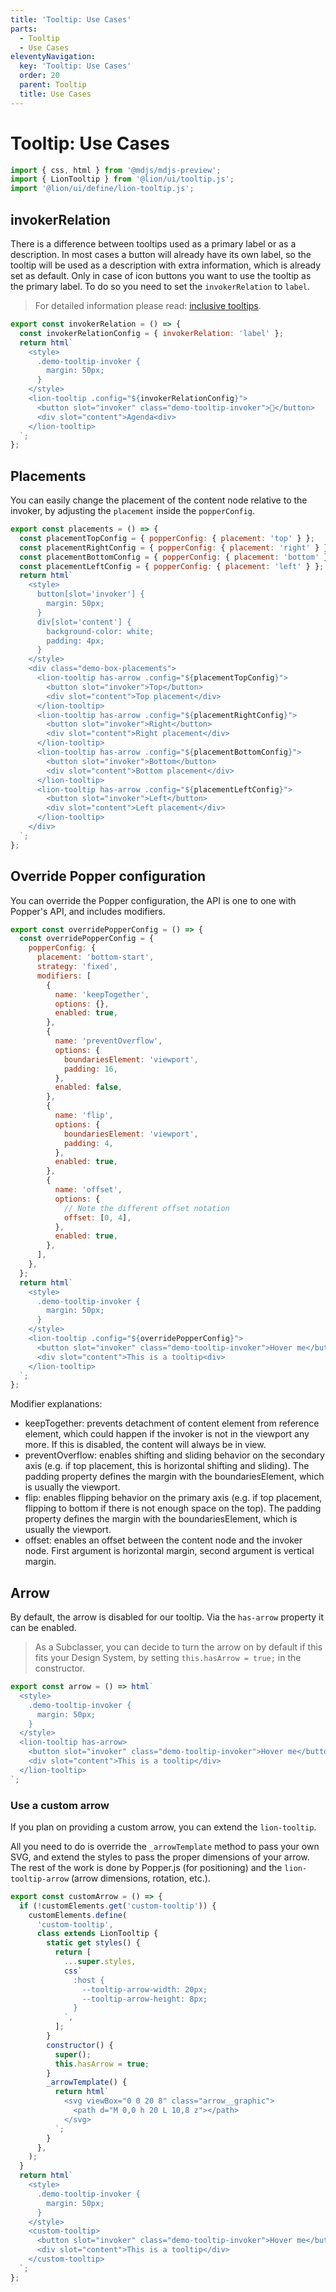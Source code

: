 ```yaml
---
title: 'Tooltip: Use Cases'
parts:
  - Tooltip
  - Use Cases
eleventyNavigation:
  key: 'Tooltip: Use Cases'
  order: 20
  parent: Tooltip
  title: Use Cases
---
```


# Tooltip: Use Cases

```js script
import { css, html } from '@mdjs/mdjs-preview';
import { LionTooltip } from '@lion/ui/tooltip.js';
import '@lion/ui/define/lion-tooltip.js';
```

## invokerRelation

There is a difference between tooltips used as a primary label or as a description. In most cases a button will already have its own label, so the tooltip will be used as a description with extra information, which is already set as default. Only in case of icon buttons you want to use the tooltip as the primary label. To do so you need to set the `invokerRelation` to `label`.

> For detailed information please read: [inclusive tooltips](https://inclusive-components.design/tooltips-toggletips/#inclusivetooltips).

```js preview-story
export const invokerRelation = () => {
  const invokerRelationConfig = { invokerRelation: 'label' };
  return html`
    <style>
      .demo-tooltip-invoker {
        margin: 50px;
      }
    </style>
    <lion-tooltip .config="${invokerRelationConfig}">
      <button slot="invoker" class="demo-tooltip-invoker">📅</button>
      <div slot="content">Agenda<div>
    </lion-tooltip>
  `;
};
```

## Placements

You can easily change the placement of the content node relative to the invoker, by adjusting the `placement` inside the `popperConfig`.

```js preview-story
export const placements = () => {
  const placementTopConfig = { popperConfig: { placement: 'top' } };
  const placementRightConfig = { popperConfig: { placement: 'right' } };
  const placementBottomConfig = { popperConfig: { placement: 'bottom' } };
  const placementLeftConfig = { popperConfig: { placement: 'left' } };
  return html`
    <style>
      button[slot='invoker'] {
        margin: 50px;
      }
      div[slot='content'] {
        background-color: white;
        padding: 4px;
      }
    </style>
    <div class="demo-box-placements">
      <lion-tooltip has-arrow .config="${placementTopConfig}">
        <button slot="invoker">Top</button>
        <div slot="content">Top placement</div>
      </lion-tooltip>
      <lion-tooltip has-arrow .config="${placementRightConfig}">
        <button slot="invoker">Right</button>
        <div slot="content">Right placement</div>
      </lion-tooltip>
      <lion-tooltip has-arrow .config="${placementBottomConfig}">
        <button slot="invoker">Bottom</button>
        <div slot="content">Bottom placement</div>
      </lion-tooltip>
      <lion-tooltip has-arrow .config="${placementLeftConfig}">
        <button slot="invoker">Left</button>
        <div slot="content">Left placement</div>
      </lion-tooltip>
    </div>
  `;
};
```

## Override Popper configuration

You can override the Popper configuration, the API is one to one with Popper's API, and includes modifiers.

```js preview-story
export const overridePopperConfig = () => {
  const overridePopperConfig = {
    popperConfig: {
      placement: 'bottom-start',
      strategy: 'fixed',
      modifiers: [
        {
          name: 'keepTogether',
          options: {},
          enabled: true,
        },
        {
          name: 'preventOverflow',
          options: {
            boundariesElement: 'viewport',
            padding: 16,
          },
          enabled: false,
        },
        {
          name: 'flip',
          options: {
            boundariesElement: 'viewport',
            padding: 4,
          },
          enabled: true,
        },
        {
          name: 'offset',
          options: {
            // Note the different offset notation
            offset: [0, 4],
          },
          enabled: true,
        },
      ],
    },
  };
  return html`
    <style>
      .demo-tooltip-invoker {
        margin: 50px;
      }
    </style>
    <lion-tooltip .config="${overridePopperConfig}">
      <button slot="invoker" class="demo-tooltip-invoker">Hover me</button>
      <div slot="content">This is a tooltip<div>
    </lion-tooltip>
  `;
};
```

Modifier explanations:

- keepTogether: prevents detachment of content element from reference element, which could happen if the invoker is not in the viewport any more. If this is disabled, the content will always be in view.
- preventOverflow: enables shifting and sliding behavior on the secondary axis (e.g. if top placement, this is horizontal shifting and sliding). The padding property defines the margin with the boundariesElement, which is usually the viewport.
- flip: enables flipping behavior on the primary axis (e.g. if top placement, flipping to bottom if there is not enough space on the top). The padding property defines the margin with the boundariesElement, which is usually the viewport.
- offset: enables an offset between the content node and the invoker node. First argument is horizontal margin, second argument is vertical margin.

## Arrow

By default, the arrow is disabled for our tooltip. Via the `has-arrow` property it can be enabled.

> As a Subclasser, you can decide to turn the arrow on by default if this fits your Design System, by setting `this.hasArrow = true;` in the constructor.

```js preview-story
export const arrow = () => html`
  <style>
    .demo-tooltip-invoker {
      margin: 50px;
    }
  </style>
  <lion-tooltip has-arrow>
    <button slot="invoker" class="demo-tooltip-invoker">Hover me</button>
    <div slot="content">This is a tooltip</div>
  </lion-tooltip>
`;
```

### Use a custom arrow

If you plan on providing a custom arrow, you can extend the `lion-tooltip`.

All you need to do is override the `_arrowTemplate` method to pass your own SVG, and extend the styles to pass the proper dimensions of your arrow.
The rest of the work is done by Popper.js (for positioning) and the `lion-tooltip-arrow` (arrow dimensions, rotation, etc.).

```js preview-story
export const customArrow = () => {
  if (!customElements.get('custom-tooltip')) {
    customElements.define(
      'custom-tooltip',
      class extends LionTooltip {
        static get styles() {
          return [
            ...super.styles,
            css`
              :host {
                --tooltip-arrow-width: 20px;
                --tooltip-arrow-height: 8px;
              }
            `,
          ];
        }
        constructor() {
          super();
          this.hasArrow = true;
        }
        _arrowTemplate() {
          return html`
            <svg viewBox="0 0 20 8" class="arrow__graphic">
              <path d="M 0,0 h 20 L 10,8 z"></path>
            </svg>
          `;
        }
      },
    );
  }
  return html`
    <style>
      .demo-tooltip-invoker {
        margin: 50px;
      }
    </style>
    <custom-tooltip>
      <button slot="invoker" class="demo-tooltip-invoker">Hover me</button>
      <div slot="content">This is a tooltip</div>
    </custom-tooltip>
  `;
};
```
